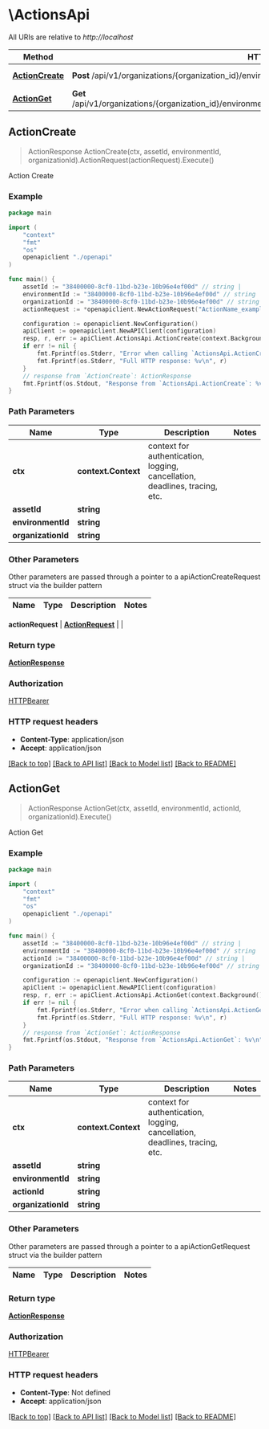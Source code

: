 # \ActionsApi

All URIs are relative to *http://localhost*

Method | HTTP request | Description
------------- | ------------- | -------------
[**ActionCreate**](ActionsApi.md#ActionCreate) | **Post** /api/v1/organizations/{organization_id}/environments/{environment_id}/assets/{asset_id}/action | Action Create
[**ActionGet**](ActionsApi.md#ActionGet) | **Get** /api/v1/organizations/{organization_id}/environments/{environment_id}/assets/{asset_id}/action/{action_id} | Action Get



## ActionCreate

> ActionResponse ActionCreate(ctx, assetId, environmentId, organizationId).ActionRequest(actionRequest).Execute()

Action Create

### Example

```go
package main

import (
    "context"
    "fmt"
    "os"
    openapiclient "./openapi"
)

func main() {
    assetId := "38400000-8cf0-11bd-b23e-10b96e4ef00d" // string | 
    environmentId := "38400000-8cf0-11bd-b23e-10b96e4ef00d" // string | 
    organizationId := "38400000-8cf0-11bd-b23e-10b96e4ef00d" // string | 
    actionRequest := *openapiclient.NewActionRequest("ActionName_example") // ActionRequest | 

    configuration := openapiclient.NewConfiguration()
    apiClient := openapiclient.NewAPIClient(configuration)
    resp, r, err := apiClient.ActionsApi.ActionCreate(context.Background(), assetId, environmentId, organizationId).ActionRequest(actionRequest).Execute()
    if err != nil {
        fmt.Fprintf(os.Stderr, "Error when calling `ActionsApi.ActionCreate``: %v\n", err)
        fmt.Fprintf(os.Stderr, "Full HTTP response: %v\n", r)
    }
    // response from `ActionCreate`: ActionResponse
    fmt.Fprintf(os.Stdout, "Response from `ActionsApi.ActionCreate`: %v\n", resp)
}
```

### Path Parameters


Name | Type | Description  | Notes
------------- | ------------- | ------------- | -------------
**ctx** | **context.Context** | context for authentication, logging, cancellation, deadlines, tracing, etc.
**assetId** | **string** |  | 
**environmentId** | **string** |  | 
**organizationId** | **string** |  | 

### Other Parameters

Other parameters are passed through a pointer to a apiActionCreateRequest struct via the builder pattern


Name | Type | Description  | Notes
------------- | ------------- | ------------- | -------------



 **actionRequest** | [**ActionRequest**](ActionRequest.md) |  | 

### Return type

[**ActionResponse**](ActionResponse.md)

### Authorization

[HTTPBearer](../README.md#HTTPBearer)

### HTTP request headers

- **Content-Type**: application/json
- **Accept**: application/json

[[Back to top]](#) [[Back to API list]](../README.md#documentation-for-api-endpoints)
[[Back to Model list]](../README.md#documentation-for-models)
[[Back to README]](../README.md)


## ActionGet

> ActionResponse ActionGet(ctx, assetId, environmentId, actionId, organizationId).Execute()

Action Get

### Example

```go
package main

import (
    "context"
    "fmt"
    "os"
    openapiclient "./openapi"
)

func main() {
    assetId := "38400000-8cf0-11bd-b23e-10b96e4ef00d" // string | 
    environmentId := "38400000-8cf0-11bd-b23e-10b96e4ef00d" // string | 
    actionId := "38400000-8cf0-11bd-b23e-10b96e4ef00d" // string | 
    organizationId := "38400000-8cf0-11bd-b23e-10b96e4ef00d" // string | 

    configuration := openapiclient.NewConfiguration()
    apiClient := openapiclient.NewAPIClient(configuration)
    resp, r, err := apiClient.ActionsApi.ActionGet(context.Background(), assetId, environmentId, actionId, organizationId).Execute()
    if err != nil {
        fmt.Fprintf(os.Stderr, "Error when calling `ActionsApi.ActionGet``: %v\n", err)
        fmt.Fprintf(os.Stderr, "Full HTTP response: %v\n", r)
    }
    // response from `ActionGet`: ActionResponse
    fmt.Fprintf(os.Stdout, "Response from `ActionsApi.ActionGet`: %v\n", resp)
}
```

### Path Parameters


Name | Type | Description  | Notes
------------- | ------------- | ------------- | -------------
**ctx** | **context.Context** | context for authentication, logging, cancellation, deadlines, tracing, etc.
**assetId** | **string** |  | 
**environmentId** | **string** |  | 
**actionId** | **string** |  | 
**organizationId** | **string** |  | 

### Other Parameters

Other parameters are passed through a pointer to a apiActionGetRequest struct via the builder pattern


Name | Type | Description  | Notes
------------- | ------------- | ------------- | -------------





### Return type

[**ActionResponse**](ActionResponse.md)

### Authorization

[HTTPBearer](../README.md#HTTPBearer)

### HTTP request headers

- **Content-Type**: Not defined
- **Accept**: application/json

[[Back to top]](#) [[Back to API list]](../README.md#documentation-for-api-endpoints)
[[Back to Model list]](../README.md#documentation-for-models)
[[Back to README]](../README.md)

